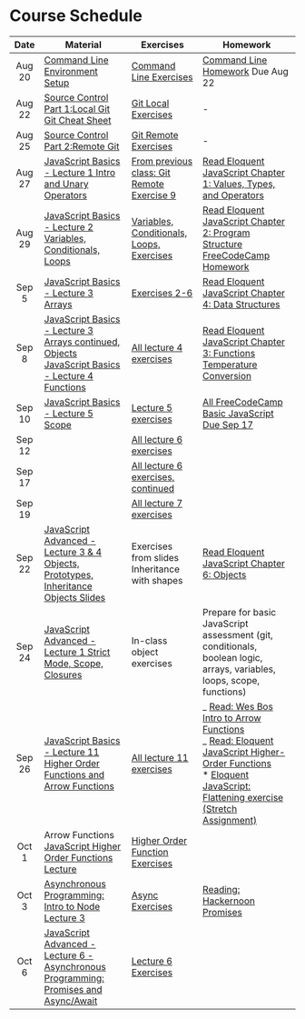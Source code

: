# Course Schedule

|  Date  | Material                                                                                                                                                                                | Exercises                                                                                           | Homework                                                                                                                                                                                                                                                                                                                  |
| :----: | --------------------------------------------------------------------------------------------------------------------------------------------------------------------------------------- | --------------------------------------------------------------------------------------------------- | ------------------------------------------------------------------------------------------------------------------------------------------------------------------------------------------------------------------------------------------------------------------------------------------------------------------------- |
| Aug 20 | [Command Line](./lectures/02-command-line) <br/> [Environment Setup](environment.md)                                                                                                    | [Command Line Exercises](./lectures/02-command-line/exercises.md)                                   | [Command Line Homework](./lectures/02-command-line/homework.md) Due Aug 22                                                                                                                                                                                                                                                |
| Aug 22 | [Source Control Part 1:Local Git](./lectures/03-source-control)<br/>[Git Cheat Sheet](./lectures/03-source-control/git-cheatsheet.pdf)                                                  | [Git Local Exercises](./lectures/03-source-control/exercises-local.md)                              | -                                                                                                                                                                                                                                                                                                                         |
| Aug 25 | [Source Control Part 2:Remote Git](./lectures/03-source-control)                                                                                                                        | [Git Remote Exercises](./lectures/03-source-control/exercises-remote.md)                            | -                                                                                                                                                                                                                                                                                                                         |
| Aug 27 | [JavaScript Basics - Lecture 1 Intro and Unary Operators](./lectures/04-javascript-basics)                                                                                              | [From previous class: Git Remote Exercise 9](./lectures/03-source-control/exercises-remote.md)      | [Read Eloquent JavaScript Chapter 1: Values, Types, and Operators](https://eloquentjavascript.net/01_values.html)                                                                                                                                                                                                         |
| Aug 29 | [JavaScript Basics - Lecture 2 Variables, Conditionals, Loops](./lectures/04-javascript-basics)                                                                                         | [Variables, Conditionals, Loops, Exercises](./lectures/04-javascript-basics/lecture02-exercises.md) | [Read Eloquent JavaScript Chapter 2: Program Structure](https://eloquentjavascript.net/02_program_structure.html) <br>[FreeCodeCamp Homework](./lectures/04-javascript-basics/lecture02-homework.md)                                                                                                                      |
| Sep 5  | [JavaScript Basics - Lecture 3 Arrays](./lectures/04-javascript-basics)                                                                                                                 | [Exercises 2-6](./lectures/04-javascript-basics/lecture03-exercises.md)                             | [Read Eloquent JavaScript Chapter 4: Data Structures](https://eloquentjavascript.net/04_data.html)                                                                                                                                                                                                                        |
| Sep 8  | [JavaScript Basics - Lecture 3 Arrays continued, Objects](./lectures/04-javascript-basics)<br/>[JavaScript Basics - Lecture 4 Functions](./lectures/04-javascript-basics)               | [All lecture 4 exercises](./lectures/04-javascript-basics/lecture04-exercises.md)                   | [Read Eloquent JavaScript Chapter 3: Functions](https://eloquentjavascript.net/03_functions.html)<br>[Temperature Conversion](https://classroom.github.com/a/BNcJkRjq)                                                                                                                                                    |
| Sep 10 | [JavaScript Basics - Lecture 5 Scope](./lectures/04-javascript-basics)                                                                                                                  | [Lecture 5 exercises](./lectures/04-javascript-basics/lecture05-exercises.md)                       | [All FreeCodeCamp Basic JavaScript Due Sep 17](https://learn.freecodecamp.org)                                                                                                                                                                                                                                            |
| Sep 12 |                                                                                                                                                                                         | [All lecture 6 exercises](./lectures/04-javascript-basics/lecture06-exercises.md)                   |                                                                                                                                                                                                                                                                                                                           |
| Sep 17 |                                                                                                                                                                                         | [All lecture 6 exercises, continued](./lectures/04-javascript-basics/lecture06-exercises.md)        |                                                                                                                                                                                                                                                                                                                           |
| Sep 19 |                                                                                                                                                                                         | [All lecture 7 exercises](./lectures/04-javascript-basics/lecture07-exercises.md)                   |                                                                                                                                                                                                                                                                                                                           |
| Sep 22 | [JavaScript Advanced - Lecture 3 & 4 Objects, Prototypes, Inheritance](./lectures/05-advanced-javascript/) <br/>[Objects Slides](https://slides.com/aaronrobinson-1/javascript-objects) | Exercises from slides<br/> Inheritance with shapes                                                  | [Read Eloquent JavaScript Chapter 6: Objects](https://eloquentjavascript.net/06_object.html)                                                                                                                                                                                                                              |
| Sep 24 | [JavaScript Advanced - Lecture 1 Strict Mode, Scope, Closures](./lectures/05-advanced-javascript/)                                                                                      | In-class object exercises                                                                           | Prepare for basic JavaScript assessment (git, conditionals, boolean logic, arrays, variables, loops, scope, functions)                                                                                                                                                                                                    |
| Sep 26 | [JavaScript Basics - Lecture 11 Higher Order Functions and Arrow Functions](./lectures/04-javascript-basics)                                                                            | [All lecture 11 exercises](./lectures/04-javascript-basics/lecture11-exercises.md)                  | _ [Read: Wes Bos Intro to Arrow Functions](https://wesbos.com/arrow-functions/)<br/>_ [Read: Eloquent JavaScript Higher-Order Functions](https://eloquentjavascript.net/05_higher_order.html)<br/>\* [Eloquent JavaScript: Flattening exercise (Stretch Assignment)](https://eloquentjavascript.net/05_higher_order.html) |
| Oct 1  | Arrow Functions<br/>[JavaScript Higher Order Functions Lecture](./lectures/10-higher-order-functions)                                                                                   | [Higher Order Function Exercises](./lectures/10-higher-order-functions/exercises.md)                |                                                                                                                                                                                                                                                                                                                           |
| Oct 3  | [Asynchronous Programming: Intro to Node Lecture 3](./lectures/06-intro-to-node)                                                                                                        | [Async Exercises](./lectures/06-intro-to-node/lecture03-exercises.md)                               | [Reading: Hackernoon Promises](https://hackernoon.com/understanding-promises-in-javascript-13d99df067c1)                                                                                                                                                                                                                  |
| Oct 6  | [JavaScript Advanced - Lecture 6 - Asynchronous Programming: Promises and Async/Await](./lectures/05-advanced-javascript/)                                                              | [Lecture 6 Exercises](./lectures/05-advanced-javascript/lecture06-exercises.md)                     |                                                                                                                                                                                                                                                                                                                           |
